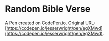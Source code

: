 # Random Bible Verse

A Pen created on CodePen.io. Original URL: [https://codepen.io/jesserwright/pen/egXMwd](https://codepen.io/jesserwright/pen/egXMwd).

